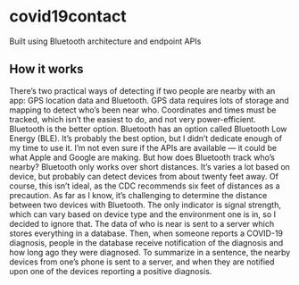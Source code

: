 # covid19contact

Built using Bluetooth architecture and endpoint APIs

## How it works

There’s two practical ways of detecting if two people are nearby with an app: GPS location data and Bluetooth. GPS data requires lots of storage and mapping to detect who’s been near who. Coordinates and times must be tracked, which isn’t the easiest to do, and not very power-efficient. Bluetooth is the better option. Bluetooth has an option called Bluetooth Low Energy (BLE). It’s probably the best option, but I didn’t dedicate enough of my time to use it. I’m not even sure if the APIs are available — it could be what Apple and Google are making. But how does Bluetooth track who’s nearby? Bluetooth only works over short distances. It’s varies a lot based on device, but probably can detect devices from about twenty feet away. Of course, this isn’t ideal, as the CDC recommends six feet of distances as a precaution. As far as I know, it’s challenging to determine the distance between two devices with Bluetooth. The only indicator is signal strength, which can vary based on device type and the environment one is in, so I decided to ignore that. The data of who is near is sent to a server which stores everything in a database. Then, when someone reports a COVID-19 diagnosis, people in the database receive notification of the diagnosis and how long ago they were diagnosed. To summarize in a sentence, the nearby devices from one’s phone is sent to a server, and when they are notified upon one of the devices reporting a positive diagnosis.
